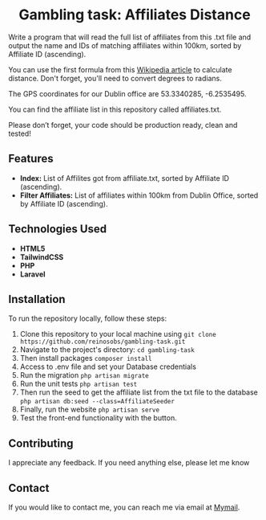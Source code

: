 # <h1 align="center">Gambling task: Affiliates Distance</h1>

Write a program that will read the full list of affiliates from this .txt file and output the name and IDs of matching affiliates within 100km, sorted by Affiliate ID (ascending).

You can use the first formula from this [Wikipedia article](https://en.wikipedia.org/wiki/Great-circle_distance) to calculate distance. Don't forget, you'll need to convert degrees to radians.

The GPS coordinates for our Dublin office are 53.3340285, -6.2535495.

You can find the affiliate list in this repository called affiliates.txt.

Please don’t forget, your code should be production ready, clean and tested!

## Features

- **Index:** List of Affilites got from affiliate.txt,  sorted by Affiliate ID (ascending).
- **Filter Affiliates:** List of affiliates within 100km from Dublin Office,  sorted by Affiliate ID (ascending).

## Technologies Used
- **HTML5**
- **TailwindCSS** 
- **PHP** 
- **Laravel**

## Installation

To run the repository locally, follow these steps:

1. Clone this repository to your local machine using `git clone https://github.com/reinosobs/gambling-task.git`
2. Navigate to the project's directory: `cd gambling-task`
3. Then install packages `composer install`
4. Access to .env file and set your Database credentials
5. Run the migration `php artisan migrate`
6. Run the unit tests `php artisan test`
7. Then run the seed to get the affiliate list from the txt file to the database
    `php artisan db:seed --class=AffiliateSeeder`
8. Finally, run the website `php artisan serve` 
10. Test the front-end functionality with the button.

## Contributing

I appreciate any feedback. If you need anything else, please let me know

## Contact

If you would like to contact me, you can reach me via email at [Mymail](sergioreinoso97@gmail.com).


